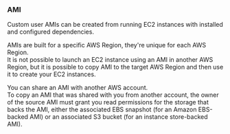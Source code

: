 ### AMI

Custom user AMIs can be created from running EC2 instances with installed and configured dependencies.

AMIs are built for a specific AWS Region, they're unique for each AWS Region.\
It is not possible to launch an EC2 instance using an AMI in another AWS Region,
but it is possible to copy AMI to the target AWS Region and then use it to create your EC2 instances.

You can share an AMI with another AWS account.\
To copy an AMI that was shared with you from another account, the owner of the source AMI must grant you read permissions for the storage that backs the AMI, either the associated EBS snapshot (for an Amazon EBS-backed AMI) or an associated S3 bucket (for an instance store-backed AMI).
